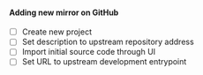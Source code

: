 #### Adding new mirror on GitHub

* [ ] Create new project
* [ ] Set description to upstream repository address
* [ ] Import initial source code through UI
* [ ] Set URL to upstream development entrypoint
